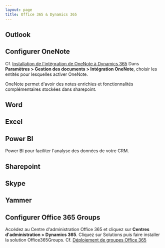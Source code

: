 ```yaml
---
layout: page
title: Office 365 & Dynamics 365
---
```


## Outlook

## Configurer OneNote
Cf. [Installation de l'intégration de OneNote à Dynamics 365](https://www.microsoft.com/fr-fr/dynamics/crm-customer-center/set-up-onenote-integration-in-dynamics-365.aspx)
Dans **Paramètres > Gestion des documents > Intégration OneNote**, choisir les
entités pour lesquelles activer OneNote.

OneNote permet d'avoir des notes enrichies et fonctionnalités complémentaires
stockées dans sharepoint.

## Word

## Excel


## Power BI
Power BI pour faciliter l'analyse des données de votre CRM.

## Sharepoint

## Skype

## Yammer

## Configurer Office 365 Groups
Accédez au Centre d'administration Office 365 et cliquez sur **Centres d'administration >
Dynamics 365**. Cliquez sur Solutions puis faire installer la solution Office365Groups.
Cf. [Déploiement de groupes Office 365](https://technet.microsoft.com/fr-fr/library/dn896591.aspx)
